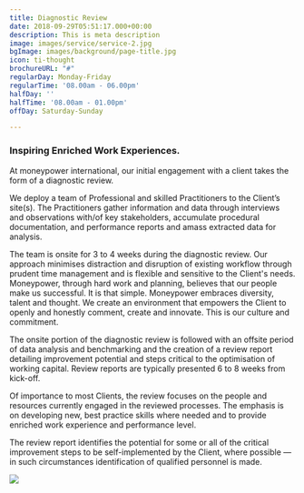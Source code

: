```yaml
---
title: Diagnostic Review
date: 2018-09-29T05:51:17.000+00:00
description: This is meta description
image: images/service/service-2.jpg
bgImage: images/background/page-title.jpg
icon: ti-thought
brochureURL: "#"
regularDay: Monday-Friday
regularTime: '08.00am - 06.00pm'
halfDay: ''
halfTime: '08.00am - 01.00pm'
offDay: Saturday-Sunday

---
```

### **Inspiring Enriched Work Experiences.**

At moneypower international, our initial engagement with a client takes the form of a diagnostic review.

We deploy a team of Professional and skilled Practitioners to the Client’s site(s). The Practitioners gather information and data through interviews and observations with/of key stakeholders, accumulate procedural documentation, and performance reports and amass extracted data for analysis.

The team is onsite for 3 to 4 weeks during the diagnostic review. Our approach minimises distraction and disruption of existing workflow through prudent time management and is flexible and sensitive to the Client's needs. Moneypower, through hard work and planning, believes that our people make us successful. It is that simple. Moneypower embraces diversity, talent and thought. We create an environment that empowers the Client to openly and honestly comment, create and innovate. This is our culture and commitment.

The onsite portion of the diagnostic review is followed with an offsite period of data analysis and benchmarking and the creation of a review report detailing improvement potential and steps critical to the optimisation of working capital. Review reports are typically presented 6 to 8 weeks from kick-off.

Of importance to most Clients, the review focuses on the people and resources currently engaged in the reviewed processes. The emphasis is on developing new, best practice skills where needed and to provide enriched work experience and performance level.

The review report identifies the potential for some or all of the critical improvement steps to be self-implemented by the Client, where possible — in such circumstances identification of qualified personnel is made.

![](/images/original.jpg)